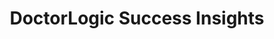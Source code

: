 ---
layout: components
title: DoctorLogic Success Insights
description: "Our team of seasoned medical content writers blends their talents in medical and digital marketing to deliver custom SEO rich local content. We then use Content Multiplier to amplify the most relevant and engaging content pages for patients and search engines."
meta_image: "/img/meta/social-reputation.jpg"
gsap: true
custom_js: success-insights
page_class:
- class: success-insights
product: "success insights"
permalink: "/products/success-insights"
hs_form_id: "75c57a13-9090-4db1-acd0-be51d1a76f7e"
page_sections:
- component: hero-1
  component_css: hero
  class: hero-sample
  headline: "Invested in Your Success"
  text: "Stay in-tune with the performance of your medical marketing campaigns. Receive full access to your performance metrics through your practice dashboard and track everything from your search results, keyword rankings and lead generation."
  btn:
  img: "/img/products/success-insights/hero-img.svg"
- component: image-group
  component_css: image-group
  class: success-insights__image-group--1
  headline: "Reporting At Your Fingertips"
  text: "Take the guesswork out of your healthcare marketing and watch your inbound leads grow over time. View all your reporting on a single platform, and receive comprehensive visibility into the performance of your marketing efforts."
  btn:
  items:
  - class: svg
    svg: true
    src: performance-dashboard
    alt-text: "DoctorLogic Performace Dashboard"      
- component: feature-1
  component_css: feature
  headline: "Personal Customer Success Manager"
  class: social-reputation__feature--1
  text: "We believe in providing the technology and the talent necessary to bring growth to your practice. Your personal Customer Success Manager provides campaign performance insights, best practices, and information on how we plan to optimize your strategy and help you maximize your marketing goals."
  btn:
  img: "/img/products/success-insights/customer-success.jpg"
  img_alignment: "Right"
---